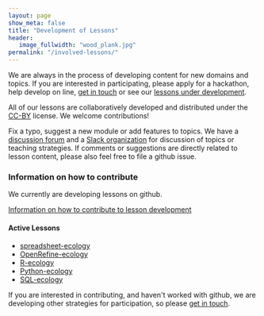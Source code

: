 ```yaml
---
layout: page
show_meta: false
title: "Development of Lessons"
header:
   image_fullwidth: "wood_plank.jpg"
permalink: "/involved-lessons/"
---
```


We are always in the process of developing content for new domains and topics.
If you are interested in participating, please apply for a hackathon,
help develop on line, [get in touch](/contact/) or see our [lessons under
development](/workshops-development/).

All of our lessons are collaboratively developed and distributed under the
[CC-BY](https://creativecommons.org/licenses/by/2.0/) license. We welcome
contributions!

Fix a typo, suggest a new module or add features to topics. We have a
[discussion forum](https://carpentries.topicbox.com/) and a [Slack organization](https://swc-slack-invite.herokuapp.com/) for discussion of
topics or teaching strategies. If comments or suggestions are directly
related to lesson content, please also feel free to file a github issue.

### Information on how to contribute

We currently are developing lessons on github.

[Information on how to contribute to lesson development](https://github.com/datacarpentry/lesson-template/blob/gh-pages/CONTRIBUTING.md)

#### Active Lessons

- [spreadsheet-ecology](https://github.com/datacarpentry/spreadsheet-ecology-lesson)
- [OpenRefine-ecology](https://github.com/datacarpentry/OpenRefine-ecology)
- [R-ecology](https://github.com/datacarpentry/R-ecology)
- [Python-ecology](https://github.com/datacarpentry/python-ecology)
- [SQL-ecology](https://github.com/datacarpentry/sql-ecology)

If you are interested in contributing, and haven't worked with github, we are developing other strategies for participation, so please [get in touch](mailto:team@carpentries.org).
